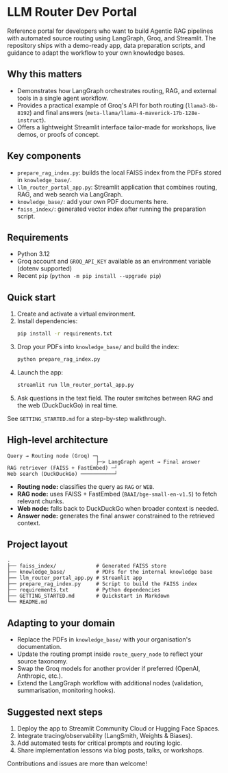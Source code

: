 # LLM Router Dev Portal

Reference portal for developers who want to build Agentic RAG pipelines with automated source routing using LangGraph, Groq, and Streamlit. The repository ships with a demo-ready app, data preparation scripts, and guidance to adapt the workflow to your own knowledge bases.

## Why this matters
- Demonstrates how LangGraph orchestrates routing, RAG, and external tools in a single agent workflow.
- Provides a practical example of Groq's API for both routing (`llama3-8b-8192`) and final answers (`meta-llama/llama-4-maverick-17b-128e-instruct`).
- Offers a lightweight Streamlit interface tailor-made for workshops, live demos, or proofs of concept.

## Key components
- `prepare_rag_index.py`: builds the local FAISS index from the PDFs stored in `knowledge_base/`.
- `llm_router_portal_app.py`: Streamlit application that combines routing, RAG, and web search via LangGraph.
- `knowledge_base/`: add your own PDF documents here.
- `faiss_index/`: generated vector index after running the preparation script.

## Requirements
- Python 3.12
- Groq account and `GROQ_API_KEY` available as an environment variable (dotenv supported)
- Recent `pip` (`python -m pip install --upgrade pip`)

## Quick start
1. Create and activate a virtual environment.
2. Install dependencies:
   ```bash
   pip install -r requirements.txt
   ```
3. Drop your PDFs into `knowledge_base/` and build the index:
   ```bash
   python prepare_rag_index.py
   ```
4. Launch the app:
   ```bash
   streamlit run llm_router_portal_app.py
   ```
5. Ask questions in the text field. The router switches between RAG and the web (DuckDuckGo) in real time.

See `GETTING_STARTED.md` for a step-by-step walkthrough.

## High-level architecture
```
Query → Routing node (Groq) ─┐
                             ├─> LangGraph agent → Final answer
RAG retriever (FAISS + FastEmbed) ─┘
Web search (DuckDuckGo) ───────────┘
```
- **Routing node:** classifies the query as `RAG` or `WEB`.
- **RAG node:** uses FAISS + FastEmbed (`BAAI/bge-small-en-v1.5`) to fetch relevant chunks.
- **Web node:** falls back to DuckDuckGo when broader context is needed.
- **Answer node:** generates the final answer constrained to the retrieved context.

## Project layout
```
.
├── faiss_index/             # Generated FAISS store
├── knowledge_base/          # PDFs for the internal knowledge base
├── llm_router_portal_app.py # Streamlit app
├── prepare_rag_index.py     # Script to build the FAISS index
├── requirements.txt         # Python dependencies
├── GETTING_STARTED.md       # Quickstart in Markdown
└── README.md
```

## Adapting to your domain
- Replace the PDFs in `knowledge_base/` with your organisation's documentation.
- Update the routing prompt inside `route_query_node` to reflect your source taxonomy.
- Swap the Groq models for another provider if preferred (OpenAI, Anthropic, etc.).
- Extend the LangGraph workflow with additional nodes (validation, summarisation, monitoring hooks).

## Suggested next steps
1. Deploy the app to Streamlit Community Cloud or Hugging Face Spaces.
2. Integrate tracing/observability (LangSmith, Weights & Biases).
3. Add automated tests for critical prompts and routing logic.
4. Share implementation lessons via blog posts, talks, or workshops.

Contributions and issues are more than welcome!
